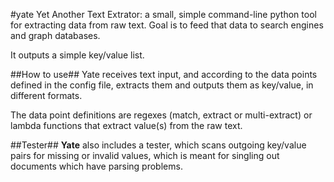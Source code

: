 #yate
Yet Another Text Extrator: a small, simple command-line python tool for extracting data from raw text. Goal is to feed that data to search engines and graph databases.

It outputs a simple key/value list.

##How to use##
Yate receives text input, and according to the data points defined in the config file, extracts them and outputs them as key/value, in different formats.

The data point definitions are regexes (match, extract or multi-extract) or lambda functions that extract value(s) from the raw text.


##Tester##
**Yate** also includes a tester, which scans outgoing key/value pairs for missing or invalid values, which is meant for singling out documents which have parsing problems.

